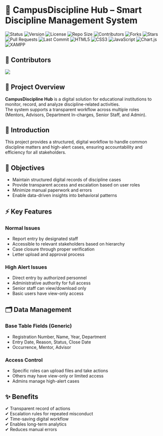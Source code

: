 # 📘 CampusDiscipline Hub – Smart Discipline Management System  

![Status](https://img.shields.io/badge/Status-In%20Progress-yellow)
![Version](https://img.shields.io/badge/Version-1.0-blue)
![License](https://img.shields.io/badge/License-MIT-green)
![Repo Size](https://img.shields.io/github/repo-size/Campus-Discipline-Hub/Discipline-Management-System)
![Contributors](https://img.shields.io/github/contributors/Campus-Discipline-Hub/Discipline-Management-System)
![Forks](https://img.shields.io/github/forks/Campus-Discipline-Hub/Discipline-Management-System?style=social)
![Stars](https://img.shields.io/github/stars/Campus-Discipline-Hub/Discipline-Management-System?style=social)
![Pull Requests](https://img.shields.io/github/issues-pr/Campus-Discipline-Hub/Discipline-Management-System)
![Last Commit](https://img.shields.io/github/last-commit/Campus-Discipline-Hub/Discipline-Management-System)
![HTML5](https://img.shields.io/badge/Frontend-HTML5-orange?logo=html5)
![CSS3](https://img.shields.io/badge/Frontend-CSS3-blue?logo=css3)
![JavaScript](https://img.shields.io/badge/Frontend-JavaScript-yellow?logo=javascript)
![Chart.js](https://img.shields.io/badge/Analytics-Chart.js-pink?logo=chartdotjs)
![XAMPP](https://img.shields.io/badge/Backend-XAMPP-F37623?logo=xampp&logoColor=white)

## 👥 Contributors

<a href="https://github.com/Campus-Discipline-Hub/Discipline-Management-System/graphs/contributors">
  <img src="https://contrib.rocks/image?repo=Campus-Discipline-Hub/Discipline-Management-System" />
</a>

## 📌 Project Overview  
**CampusDiscipline Hub** is a digital solution for educational institutions to monitor, record, and analyze discipline-related activities.  
The system supports a transparent workflow across multiple roles (Mentors, Advisors, Department In-charges, Senior Staff, and Admin).  

## 📖 Introduction  
This project provides a structured, digital workflow to handle common discipline matters and high-alert cases, ensuring accountability and efficiency for all stakeholders.  

## 🎯 Objectives  
- Maintain structured digital records of discipline cases  
- Provide transparent access and escalation based on user roles  
- Minimize manual paperwork and errors  
- Enable data-driven insights into behavioral patterns  

## ⚡ Key Features  
### Normal Issues  
- Report entry by designated staff  
- Accessible to relevant stakeholders based on hierarchy  
- Case closure through proper verification  
- Letter upload and approval process  

### High Alert Issues  
- Direct entry by authorized personnel  
- Administrative authority for full access  
- Senior staff can view/download only  
- Basic users have view-only access  

## 🗂 Data Management  

### Base Table Fields (Generic)  
- Registration Number, Name, Year, Department  
- Entry Date, Reason, Status, Close Date  
- Occurrence, Mentor, Advisor  

### Access Control  
- Specific roles can upload files and take actions  
- Others may have view-only or limited access  
- Admins manage high-alert cases  

## ✨ Benefits  
✔ Transparent record of actions  
✔ Escalation rules for repeated misconduct  
✔ Time-saving digital workflow  
✔ Enables long-term analytics  
✔ Reduces manual errors  
